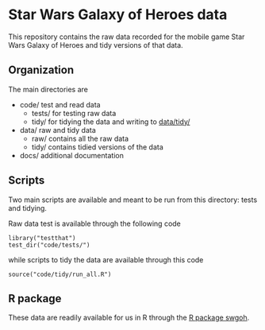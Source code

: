 # Star Wars Galaxy of Heroes data

This repository contains the raw data recorded for the mobile game Star Wars
Galaxy of Heroes and tidy versions of that data. 

## Organization

The main directories are 

- code/ test and read data
  - tests/ for testing raw data
  - tidy/ for tidying the data and writing to [data/tidy/](data/tidy/)
- data/ raw and tidy data
  - raw/ contains all the raw data
  - tidy/ contains tidied versions of the data
- docs/ additional documentation

## Scripts

Two main scripts are available and meant to be run from this directory:
tests and tidying. 

Raw data test is available through the following code

    library("testthat")
    test_dir("code/tests/")
    
while scripts to tidy the data are available through this code

    source("code/tidy/run_all.R")

## R package

These data are readily available for us in R through the 
[R package swgoh](https://github.com/jarad/swgoh). 